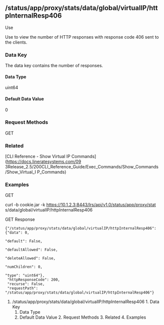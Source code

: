 ## /status/app/proxy/stats/data/global/virtualIP/httpInternalResp406

Use

Use to view the number of HTTP responses with response code 406 sent to the
clients.

### Data Key

The data key contains the number of responses.

#### Data Type

uint64

#### Default Data Value

0

### Request Methods

GET

### Related

[CLI Reference - Show Virtual IP Commands](https://docs.lineratesystems.com/09
3Release_2.5/200CLI_Reference_Guide/Exec_Commands/Show_Commands/Show_Virtual_I
P_Commands)

### Examples

GET

curl -b cookie.jar -k https://10.1.2.3:8443/lrs/api/v1.0/status/app/proxy/stat
s/data/global/virtualIP/httpInternalResp406

GET Response

    
    {"/status/app/proxy/stats/data/global/virtualIP/httpInternalResp406": {"data": 0,
                                                                            "default": False,
                                                                            "defaultAllowed": False,
                                                                            "deleteAllowed": False,
                                                                            "numChildren": 0,
                                                                            "type": "uint64"},
     "httpResponseCode": 200,
     "recurse": False,
     "requestPath": "/status/app/proxy/stats/data/global/virtualIP/httpInternalResp406"}
    

  1. /status/app/proxy/stats/data/global/virtualIP/httpInternalResp406
    1. Data Key
      1. Data Type
      2. Default Data Value
    2. Request Methods
    3. Related
    4. Examples

